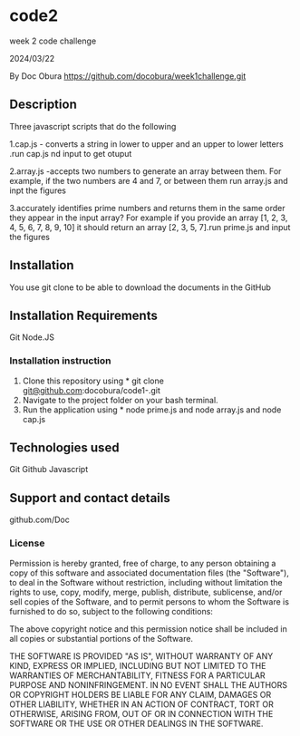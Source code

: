 # code2
week 2 code challenge 


2024/03/22

By Doc Obura https://github.com/docobura/week1challenge.git

## Description
Three javascript scripts that do the following

1.cap.js - converts a string in lower to upper and an upper to lower letters .run cap.js nd input to get otuput 

2.array.js -accepts two numbers to generate an array between them. For example, if the two numbers are 4 and 7, or between them run  array.js and inpt the figures 

3.accurately identifies prime numbers and returns them in the same order they appear in the input array? For example if you provide an array [1, 2, 3, 4, 5, 6, 7, 8, 9, 10] it should return an array [2, 3, 5, 7].run prime.js and input the figures 


## Installation
You use git clone to be able to download the documents in the GitHub

## Installation Requirements
Git
Node.JS

### Installation instruction
1. Clone this repository using * git clone git@github.com:docobura/code1-.git
2. Navigate to the project folder on your bash terminal.
3. Run the application using * node prime.js and node array.js and node cap.js


## Technologies used
Git
Github
Javascript


## Support and contact details
github.com/Doc


### License
Permission is hereby granted, free of charge, to any person obtaining a copy
of this software and associated documentation files (the "Software"), to deal
in the Software without restriction, including without limitation the rights
to use, copy, modify, merge, publish, distribute, sublicense, and/or sell
copies of the Software, and to permit persons to whom the Software is
furnished to do so, subject to the following conditions:

The above copyright notice and this permission notice shall be included in all
copies or substantial portions of the Software.

THE SOFTWARE IS PROVIDED "AS IS", WITHOUT WARRANTY OF ANY KIND, EXPRESS OR
IMPLIED, INCLUDING BUT NOT LIMITED TO THE WARRANTIES OF MERCHANTABILITY,
FITNESS FOR A PARTICULAR PURPOSE AND NONINFRINGEMENT. IN NO EVENT SHALL THE
AUTHORS OR COPYRIGHT HOLDERS BE LIABLE FOR ANY CLAIM, DAMAGES OR OTHER
LIABILITY, WHETHER IN AN ACTION OF CONTRACT, TORT OR OTHERWISE, ARISING FROM,
OUT OF OR IN CONNECTION WITH THE SOFTWARE OR THE USE OR OTHER DEALINGS IN THE
SOFTWARE.